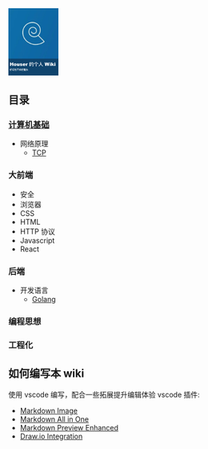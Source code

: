 <img src='images/cover.jpg' width=100 />

## 目录

### [计算机基础](./计算机基础/计算机基础.md)

- 网络原理
  - [TCP](./计算机基础/网络原理/TCP.md)

### 大前端
- 安全
- 浏览器
- CSS
- HTML
- HTTP 协议
- Javascript
- React

### 后端

- 开发语言
  - [Golang](./后端/开发语言/Golang.md)

### 编程思想
### 工程化

## 如何编写本 wiki

使用 vscode 编写，配合一些拓展提升编辑体验
vscode 插件: 
- [Markdown Image](https://marketplace.visualstudio.com/items?itemName=hancel.markdown-image)
- [Markdown All in One](https://marketplace.visualstudio.com/items?itemName=yzhang.markdown-all-in-one)
- [Markdown Preview Enhanced](https://marketplace.visualstudio.com/items?itemName=shd101wyy.markdown-preview-enhanced)
- [Draw.io Integration](https://marketplace.visualstudio.com/items?itemName=hediet.vscode-drawio)